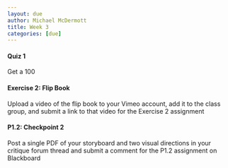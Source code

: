 ```yaml
---
layout: due
author: Michael McDermott
title: Week 3
categories: [due]
---
```

#### Quiz 1
Get a 100

#### Exercise 2: Flip Book

Upload a video of the flip book to your Vimeo account, add it to the class group, and submit a link to that video for the Exercise 2 assignment

#### P1.2: Checkpoint 2

Post a single PDF of your storyboard and two visual directions in your critique forum thread and submit a comment for the P1.2 assignment on Blackboard
